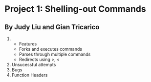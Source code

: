 # Project 1: Shelling-out Commands
## By Judy Liu and Gian Tricarico

1. - Features
   - Forks and executes commands
   - Parses through multiple commands
   - Redirects using >, <
2. Unsucessful attempts
3. Bugs
4. Function Headers
